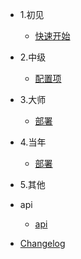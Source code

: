 
* 1.初见

  * [快速开始](1.初见/guide.md)
  

* 2.中级

  * [配置项](zh-cn/configuration.md)
 

* 3.大师

  * [部署](zh-cn/deploy.md)


* 4.当年
  * [部署](zh-cn/deploy.md)

* 5.其他
  
* api
  * [api](zh-cn/awesome.md)
* [Changelog](zh-cn/changelog.md)